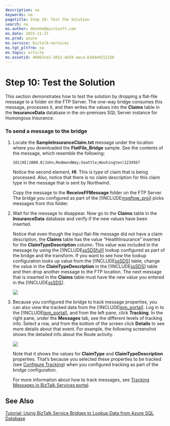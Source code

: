 ```yaml
---
description: na
keywords: na
pagetitle: Step 10: Test the Solution
search: na
ms.author: deonhe@microsoft.com
ms.date: 2015-11-27
ms.prod: azure
ms.service: biztalk-services
ms.tgt_pltfrm: na
ms.topic: article
ms.assetid: 46863ce2-1012-4e59-aeca-b3d4e9212150
---
```

# Step 10: Test the Solution
This section demonstrates how to test the solution by dropping a flat-file message to a folder on the FTP Server. The one-way bridge consumes this message, processes it, and then writes the values into the **Claims** table in the **InsuranceData** database in the on-premises SQL Server instance for Humongous Insurance.

### To send a message to the bridge

1. Locate the **SampleInsuranceClaim.txt** message under the location where you downloaded the **FlatFile_Bridge** sample. See the contents of the message, which resemble the following:

   ```
   101|HI|1000.0|John;RedmondWay;Seattle;Washington|1234567
   ```
   Notice the second element, **HI**. This is type of claim that is being processed. Also, notice that there is no claim description for this claim type in the message that is sent by Northwind.

   Copy the message to the **ReceiveFFMessage** folder on the FTP Server. The bridge you configured as part of the [!INCLUDE[msgflow_proj](/Token/msgflow_proj_md.md)] picks messages from this folder.

2. Wait for the message to disappear. Now go to the **Claims** table in the **InsuranceData** database and verify if the new values have been inserted.

   Notice that even though the input flat-file message did not have a claim description, the **Claims** table has the value “HealthInsurance” inserted for the **ClaimTypeDescription** column. This value was included in the message by using the [!INCLUDE[ssSDSfull](/Token/ssSDSfull_md.md)] lookup configured as part of the bridge and the transform. If you want to see how the lookup configuration looks up value from the [!INCLUDE[ssSDS](/Token/ssSDS_md.md)] table, change the value in the **ClaimTypeDescription** in the [!INCLUDE[ssSDS](/Token/ssSDS_md.md)] table and then drop another message to the FTP location. The next message that is inserted in the **Claims** table must have the new value you entered in the [!INCLUDE[ssSDS](/Token/ssSDS_md.md)].

   ![](/Image/FFBridge_SQLTable.gif)

3. Because you configured the bridge to track message properties, you can also view the tracked data from the [!INCLUDE[tpm_portal](/Token/tpm_portal_md.md)]. Log in to the [!INCLUDE[tpm_portal](/Token/tpm_portal_md.md)], and from the left pane, click **Tracking**. In the right pane, under the **Messages** tab, see the different levels of tracking info. Select a row, and from the bottom of the screen click **Details** to see more details about that event. For example, the following screenshot shows the detailed info about the Route activity.

   ![](/Image/FFBridge_ViewTrackData.gif)

   Note that it shows the values for **ClaimType** and **ClaimTypeDescription** properties. That’s because you selected these properties to be tracked (see [Configure Tracking](/Topic/Step_6__Configure_a_One-Way_Bridge.md#BKMK_Tracking)) when you configured tracking as part of the bridge configuration.

   For more information about how to track messages, see [Tracking Messages in BizTalk Services portal](/Topic/Tracking_Messages_in_BizTalk_Services_portal.md).

## See Also
[Tutorial: Using BizTalk Service Bridges to Lookup Data from Azure SQL Database](/Topic/Tutorial__Using_BizTalk_Service_Bridges_to_Lookup_Data_from_Azure_SQL_Database.md)

